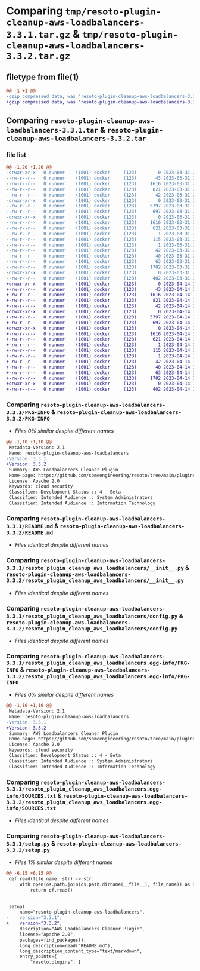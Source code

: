 # Comparing `tmp/resoto-plugin-cleanup-aws-loadbalancers-3.3.1.tar.gz` & `tmp/resoto-plugin-cleanup-aws-loadbalancers-3.3.2.tar.gz`

## filetype from file(1)

```diff
@@ -1 +1 @@
-gzip compressed data, was "resoto-plugin-cleanup-aws-loadbalancers-3.3.1.tar", last modified: Fri Mar 31 23:53:22 2023, max compression
+gzip compressed data, was "resoto-plugin-cleanup-aws-loadbalancers-3.3.2.tar", last modified: Fri Apr 14 16:13:29 2023, max compression
```

## Comparing `resoto-plugin-cleanup-aws-loadbalancers-3.3.1.tar` & `resoto-plugin-cleanup-aws-loadbalancers-3.3.2.tar`

### file list

```diff
@@ -1,20 +1,20 @@
-drwxr-xr-x   0 runner    (1001) docker     (123)        0 2023-03-31 23:53:22.182593 resoto-plugin-cleanup-aws-loadbalancers-3.3.1/
--rw-r--r--   0 runner    (1001) docker     (123)       43 2023-03-31 23:51:13.000000 resoto-plugin-cleanup-aws-loadbalancers-3.3.1/MANIFEST.in
--rw-r--r--   0 runner    (1001) docker     (123)     1616 2023-03-31 23:53:22.182593 resoto-plugin-cleanup-aws-loadbalancers-3.3.1/PKG-INFO
--rw-r--r--   0 runner    (1001) docker     (123)      821 2023-03-31 23:51:13.000000 resoto-plugin-cleanup-aws-loadbalancers-3.3.1/README.md
--rw-r--r--   0 runner    (1001) docker     (123)       42 2023-03-31 23:51:13.000000 resoto-plugin-cleanup-aws-loadbalancers-3.3.1/requirements.txt
-drwxr-xr-x   0 runner    (1001) docker     (123)        0 2023-03-31 23:53:22.182593 resoto-plugin-cleanup-aws-loadbalancers-3.3.1/resoto_plugin_cleanup_aws_loadbalancers/
--rw-r--r--   0 runner    (1001) docker     (123)     5797 2023-03-31 23:51:13.000000 resoto-plugin-cleanup-aws-loadbalancers-3.3.1/resoto_plugin_cleanup_aws_loadbalancers/__init__.py
--rw-r--r--   0 runner    (1001) docker     (123)      697 2023-03-31 23:51:13.000000 resoto-plugin-cleanup-aws-loadbalancers-3.3.1/resoto_plugin_cleanup_aws_loadbalancers/config.py
-drwxr-xr-x   0 runner    (1001) docker     (123)        0 2023-03-31 23:53:22.182593 resoto-plugin-cleanup-aws-loadbalancers-3.3.1/resoto_plugin_cleanup_aws_loadbalancers.egg-info/
--rw-r--r--   0 runner    (1001) docker     (123)     1616 2023-03-31 23:53:22.000000 resoto-plugin-cleanup-aws-loadbalancers-3.3.1/resoto_plugin_cleanup_aws_loadbalancers.egg-info/PKG-INFO
--rw-r--r--   0 runner    (1001) docker     (123)      621 2023-03-31 23:53:22.000000 resoto-plugin-cleanup-aws-loadbalancers-3.3.1/resoto_plugin_cleanup_aws_loadbalancers.egg-info/SOURCES.txt
--rw-r--r--   0 runner    (1001) docker     (123)        1 2023-03-31 23:53:22.000000 resoto-plugin-cleanup-aws-loadbalancers-3.3.1/resoto_plugin_cleanup_aws_loadbalancers.egg-info/dependency_links.txt
--rw-r--r--   0 runner    (1001) docker     (123)      115 2023-03-31 23:53:22.000000 resoto-plugin-cleanup-aws-loadbalancers-3.3.1/resoto_plugin_cleanup_aws_loadbalancers.egg-info/entry_points.txt
--rw-r--r--   0 runner    (1001) docker     (123)        1 2023-03-31 23:53:22.000000 resoto-plugin-cleanup-aws-loadbalancers-3.3.1/resoto_plugin_cleanup_aws_loadbalancers.egg-info/not-zip-safe
--rw-r--r--   0 runner    (1001) docker     (123)       42 2023-03-31 23:53:22.000000 resoto-plugin-cleanup-aws-loadbalancers-3.3.1/resoto_plugin_cleanup_aws_loadbalancers.egg-info/requires.txt
--rw-r--r--   0 runner    (1001) docker     (123)       40 2023-03-31 23:53:22.000000 resoto-plugin-cleanup-aws-loadbalancers-3.3.1/resoto_plugin_cleanup_aws_loadbalancers.egg-info/top_level.txt
--rw-r--r--   0 runner    (1001) docker     (123)       63 2023-03-31 23:53:22.182593 resoto-plugin-cleanup-aws-loadbalancers-3.3.1/setup.cfg
--rw-r--r--   0 runner    (1001) docker     (123)     1702 2023-03-31 23:51:13.000000 resoto-plugin-cleanup-aws-loadbalancers-3.3.1/setup.py
-drwxr-xr-x   0 runner    (1001) docker     (123)        0 2023-03-31 23:53:22.182593 resoto-plugin-cleanup-aws-loadbalancers-3.3.1/test/
--rw-r--r--   0 runner    (1001) docker     (123)      402 2023-03-31 23:51:13.000000 resoto-plugin-cleanup-aws-loadbalancers-3.3.1/test/test_config.py
+drwxr-xr-x   0 runner    (1001) docker     (123)        0 2023-04-14 16:13:29.620683 resoto-plugin-cleanup-aws-loadbalancers-3.3.2/
+-rw-r--r--   0 runner    (1001) docker     (123)       43 2023-04-14 16:11:23.000000 resoto-plugin-cleanup-aws-loadbalancers-3.3.2/MANIFEST.in
+-rw-r--r--   0 runner    (1001) docker     (123)     1616 2023-04-14 16:13:29.620683 resoto-plugin-cleanup-aws-loadbalancers-3.3.2/PKG-INFO
+-rw-r--r--   0 runner    (1001) docker     (123)      821 2023-04-14 16:11:23.000000 resoto-plugin-cleanup-aws-loadbalancers-3.3.2/README.md
+-rw-r--r--   0 runner    (1001) docker     (123)       42 2023-04-14 16:11:23.000000 resoto-plugin-cleanup-aws-loadbalancers-3.3.2/requirements.txt
+drwxr-xr-x   0 runner    (1001) docker     (123)        0 2023-04-14 16:13:29.612683 resoto-plugin-cleanup-aws-loadbalancers-3.3.2/resoto_plugin_cleanup_aws_loadbalancers/
+-rw-r--r--   0 runner    (1001) docker     (123)     5797 2023-04-14 16:11:23.000000 resoto-plugin-cleanup-aws-loadbalancers-3.3.2/resoto_plugin_cleanup_aws_loadbalancers/__init__.py
+-rw-r--r--   0 runner    (1001) docker     (123)      697 2023-04-14 16:11:23.000000 resoto-plugin-cleanup-aws-loadbalancers-3.3.2/resoto_plugin_cleanup_aws_loadbalancers/config.py
+drwxr-xr-x   0 runner    (1001) docker     (123)        0 2023-04-14 16:13:29.620683 resoto-plugin-cleanup-aws-loadbalancers-3.3.2/resoto_plugin_cleanup_aws_loadbalancers.egg-info/
+-rw-r--r--   0 runner    (1001) docker     (123)     1616 2023-04-14 16:13:29.000000 resoto-plugin-cleanup-aws-loadbalancers-3.3.2/resoto_plugin_cleanup_aws_loadbalancers.egg-info/PKG-INFO
+-rw-r--r--   0 runner    (1001) docker     (123)      621 2023-04-14 16:13:29.000000 resoto-plugin-cleanup-aws-loadbalancers-3.3.2/resoto_plugin_cleanup_aws_loadbalancers.egg-info/SOURCES.txt
+-rw-r--r--   0 runner    (1001) docker     (123)        1 2023-04-14 16:13:29.000000 resoto-plugin-cleanup-aws-loadbalancers-3.3.2/resoto_plugin_cleanup_aws_loadbalancers.egg-info/dependency_links.txt
+-rw-r--r--   0 runner    (1001) docker     (123)      115 2023-04-14 16:13:29.000000 resoto-plugin-cleanup-aws-loadbalancers-3.3.2/resoto_plugin_cleanup_aws_loadbalancers.egg-info/entry_points.txt
+-rw-r--r--   0 runner    (1001) docker     (123)        1 2023-04-14 16:13:29.000000 resoto-plugin-cleanup-aws-loadbalancers-3.3.2/resoto_plugin_cleanup_aws_loadbalancers.egg-info/not-zip-safe
+-rw-r--r--   0 runner    (1001) docker     (123)       42 2023-04-14 16:13:29.000000 resoto-plugin-cleanup-aws-loadbalancers-3.3.2/resoto_plugin_cleanup_aws_loadbalancers.egg-info/requires.txt
+-rw-r--r--   0 runner    (1001) docker     (123)       40 2023-04-14 16:13:29.000000 resoto-plugin-cleanup-aws-loadbalancers-3.3.2/resoto_plugin_cleanup_aws_loadbalancers.egg-info/top_level.txt
+-rw-r--r--   0 runner    (1001) docker     (123)       63 2023-04-14 16:13:29.620683 resoto-plugin-cleanup-aws-loadbalancers-3.3.2/setup.cfg
+-rw-r--r--   0 runner    (1001) docker     (123)     1702 2023-04-14 16:11:23.000000 resoto-plugin-cleanup-aws-loadbalancers-3.3.2/setup.py
+drwxr-xr-x   0 runner    (1001) docker     (123)        0 2023-04-14 16:13:29.620683 resoto-plugin-cleanup-aws-loadbalancers-3.3.2/test/
+-rw-r--r--   0 runner    (1001) docker     (123)      402 2023-04-14 16:11:23.000000 resoto-plugin-cleanup-aws-loadbalancers-3.3.2/test/test_config.py
```

### Comparing `resoto-plugin-cleanup-aws-loadbalancers-3.3.1/PKG-INFO` & `resoto-plugin-cleanup-aws-loadbalancers-3.3.2/PKG-INFO`

 * *Files 0% similar despite different names*

```diff
@@ -1,10 +1,10 @@
 Metadata-Version: 2.1
 Name: resoto-plugin-cleanup-aws-loadbalancers
-Version: 3.3.1
+Version: 3.3.2
 Summary: AWS Loadbalancers Cleaner Plugin
 Home-page: https://github.com/someengineering/resoto/tree/main/plugins/cleanup_aws_loadbalancers
 License: Apache 2.0
 Keywords: cloud security
 Classifier: Development Status :: 4 - Beta
 Classifier: Intended Audience :: System Administrators
 Classifier: Intended Audience :: Information Technology
```

### Comparing `resoto-plugin-cleanup-aws-loadbalancers-3.3.1/README.md` & `resoto-plugin-cleanup-aws-loadbalancers-3.3.2/README.md`

 * *Files identical despite different names*

### Comparing `resoto-plugin-cleanup-aws-loadbalancers-3.3.1/resoto_plugin_cleanup_aws_loadbalancers/__init__.py` & `resoto-plugin-cleanup-aws-loadbalancers-3.3.2/resoto_plugin_cleanup_aws_loadbalancers/__init__.py`

 * *Files identical despite different names*

### Comparing `resoto-plugin-cleanup-aws-loadbalancers-3.3.1/resoto_plugin_cleanup_aws_loadbalancers/config.py` & `resoto-plugin-cleanup-aws-loadbalancers-3.3.2/resoto_plugin_cleanup_aws_loadbalancers/config.py`

 * *Files identical despite different names*

### Comparing `resoto-plugin-cleanup-aws-loadbalancers-3.3.1/resoto_plugin_cleanup_aws_loadbalancers.egg-info/PKG-INFO` & `resoto-plugin-cleanup-aws-loadbalancers-3.3.2/resoto_plugin_cleanup_aws_loadbalancers.egg-info/PKG-INFO`

 * *Files 0% similar despite different names*

```diff
@@ -1,10 +1,10 @@
 Metadata-Version: 2.1
 Name: resoto-plugin-cleanup-aws-loadbalancers
-Version: 3.3.1
+Version: 3.3.2
 Summary: AWS Loadbalancers Cleaner Plugin
 Home-page: https://github.com/someengineering/resoto/tree/main/plugins/cleanup_aws_loadbalancers
 License: Apache 2.0
 Keywords: cloud security
 Classifier: Development Status :: 4 - Beta
 Classifier: Intended Audience :: System Administrators
 Classifier: Intended Audience :: Information Technology
```

### Comparing `resoto-plugin-cleanup-aws-loadbalancers-3.3.1/resoto_plugin_cleanup_aws_loadbalancers.egg-info/SOURCES.txt` & `resoto-plugin-cleanup-aws-loadbalancers-3.3.2/resoto_plugin_cleanup_aws_loadbalancers.egg-info/SOURCES.txt`

 * *Files identical despite different names*

### Comparing `resoto-plugin-cleanup-aws-loadbalancers-3.3.1/setup.py` & `resoto-plugin-cleanup-aws-loadbalancers-3.3.2/setup.py`

 * *Files 1% similar despite different names*

```diff
@@ -6,15 +6,15 @@
 def read(file_name: str) -> str:
     with open(os.path.join(os.path.dirname(__file__), file_name)) as of:
         return of.read()
 
 
 setup(
     name="resoto-plugin-cleanup-aws-loadbalancers",
-    version="3.3.1",
+    version="3.3.2",
     description="AWS Loadbalancers Cleaner Plugin",
     license="Apache 2.0",
     packages=find_packages(),
     long_description=read("README.md"),
     long_description_content_type="text/markdown",
     entry_points={
         "resoto.plugins": [
```

